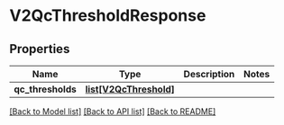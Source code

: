 # V2QcThresholdResponse

## Properties
Name | Type | Description | Notes
------------ | ------------- | ------------- | -------------
**qc_thresholds** | [**list[V2QcThreshold]**](V2QcThreshold.md) |  | 

[[Back to Model list]](../README.md#documentation-for-models) [[Back to API list]](../README.md#documentation-for-api-endpoints) [[Back to README]](../README.md)

